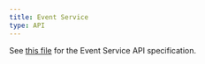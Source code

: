 ```yaml
---
title: Event Service
type: API
---
```


See [this file](./assets/eventsapi.yaml) for the Event Service API specification.
